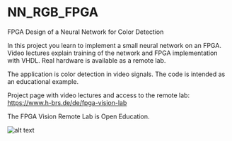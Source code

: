 # NN_RGB_FPGA
FPGA Design of a Neural Network for Color Detection

In this project you learn to implement a small neural network on an FPGA. Video lectures explain training of the network and FPGA implementation with VHDL. Real hardware is available as a remote lab. 

The application is color detection in video signals. The code is intended as an educational example.

Project page with video lectures and access to the remote lab:
https://www.h-brs.de/de/fpga-vision-lab

The FPGA Vision Remote Lab is Open Education.

![alt text](https://www.h-brs.de/files/styles/content_full/public/paragraph_single_image/fpga_remote-lab_screenshot_2019_firefox.jpg)
